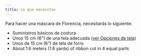 ```yaml
---
title: Lo que necesitas
---
```


Para hacer una máscara de Florencia, necesitarás lo siguiente:

- Suministros básicos de costura
- Unos 15 cm (6") de una tela adecuada ([ver Opciones de tela](/docs/patterns/florence/fabric/))
- Unos de 15 cm (6") de tela de forro
- About 1.6 meters (1.8 yards) of ribbon cut in 4 equal parts

